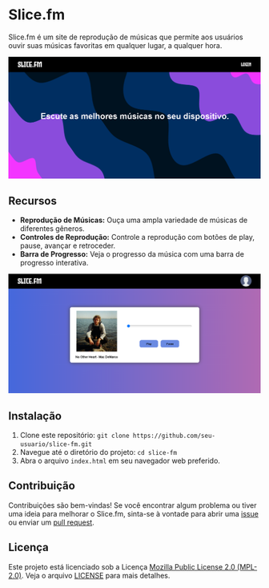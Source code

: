 # Slice.fm

Slice.fm é um site de reprodução de músicas que permite aos usuários ouvir suas músicas favoritas em qualquer lugar, a qualquer hora.

![Slice.fm](Slice_fm_screenshot.png)

## Recursos

- **Reprodução de Músicas:** Ouça uma ampla variedade de músicas de diferentes gêneros.
- **Controles de Reprodução:** Controle a reprodução com botões de play, pause, avançar e retroceder.
- **Barra de Progresso:** Veja o progresso da música com uma barra de progresso interativa.

![Slice.fm](Slice_fm_player.png)

## Instalação

1. Clone este repositório: `git clone https://github.com/seu-usuario/slice-fm.git`
2. Navegue até o diretório do projeto: `cd slice-fm`
3. Abra o arquivo `index.html` em seu navegador web preferido.

## Contribuição

Contribuições são bem-vindas! Se você encontrar algum problema ou tiver uma ideia para melhorar o Slice.fm, sinta-se à vontade para abrir uma [issue](https://github.com/seu-usuario/slice-fm/issues) ou enviar um [pull request](https://github.com/seu-usuario/slice-fm/pulls).

## Licença

Este projeto está licenciado sob a Licença [Mozilla Public License 2.0 (MPL-2.0)](https://opensource.org/licenses/MPL-2.0). Veja o arquivo [LICENSE](LICENSE) para mais detalhes.
